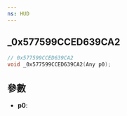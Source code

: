 ```yaml
---
ns: HUD
---
```

## _0x577599CCED639CA2

```c
// 0x577599CCED639CA2
void _0x577599CCED639CA2(Any p0);
```


## 參數
* **p0**: 

